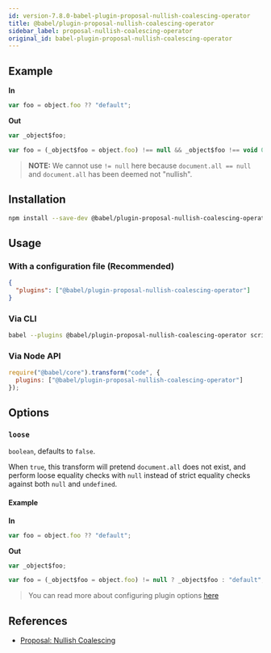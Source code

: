 ```yaml
---
id: version-7.8.0-babel-plugin-proposal-nullish-coalescing-operator
title: @babel/plugin-proposal-nullish-coalescing-operator
sidebar_label: proposal-nullish-coalescing-operator
original_id: babel-plugin-proposal-nullish-coalescing-operator
---
```


## Example

**In**

```javascript
var foo = object.foo ?? "default";
```

**Out**

```javascript
var _object$foo;

var foo = (_object$foo = object.foo) !== null && _object$foo !== void 0 ? _object$foo : "default";
```

> **NOTE:** We cannot use `!= null` here because `document.all == null` and
> `document.all` has been deemed not "nullish".

## Installation

```sh
npm install --save-dev @babel/plugin-proposal-nullish-coalescing-operator
```

## Usage

### With a configuration file (Recommended)

```json
{
  "plugins": ["@babel/plugin-proposal-nullish-coalescing-operator"]
}
```

### Via CLI

```sh
babel --plugins @babel/plugin-proposal-nullish-coalescing-operator script.js
```

### Via Node API

```javascript
require("@babel/core").transform("code", {
  plugins: ["@babel/plugin-proposal-nullish-coalescing-operator"]
});
```

## Options

### `loose`

`boolean`, defaults to `false`.

When `true`, this transform will pretend `document.all` does not exist,
and perform loose equality checks with `null` instead of strict equality checks
against both `null` and `undefined`.

#### Example

**In**

```javascript
var foo = object.foo ?? "default";
```

**Out**

```javascript
var _object$foo;

var foo = (_object$foo = object.foo) != null ? _object$foo : "default";
```

> You can read more about configuring plugin options [here](https://babeljs.io/docs/en/plugins#plugin-options)

## References

* [Proposal: Nullish Coalescing](https://github.com/tc39-transfer/proposal-nullish-coalescing)

